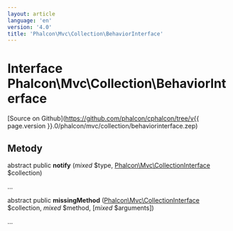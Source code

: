 ```yaml
---
layout: article
language: 'en'
version: '4.0'
title: 'Phalcon\Mvc\Collection\BehaviorInterface'
---
```

# Interface **Phalcon\Mvc\Collection\BehaviorInterface**

[Source on Github](https://github.com/phalcon/cphalcon/tree/v{{ page.version }}.0/phalcon/mvc/collection/behaviorinterface.zep)

## Metody

abstract public **notify** (*mixed* $type, [Phalcon\Mvc\CollectionInterface](Phalcon_Mvc_CollectionInterface) $collection)

...

abstract public **missingMethod** ([Phalcon\Mvc\CollectionInterface](Phalcon_Mvc_CollectionInterface) $collection, *mixed* $method, [*mixed* $arguments])

...